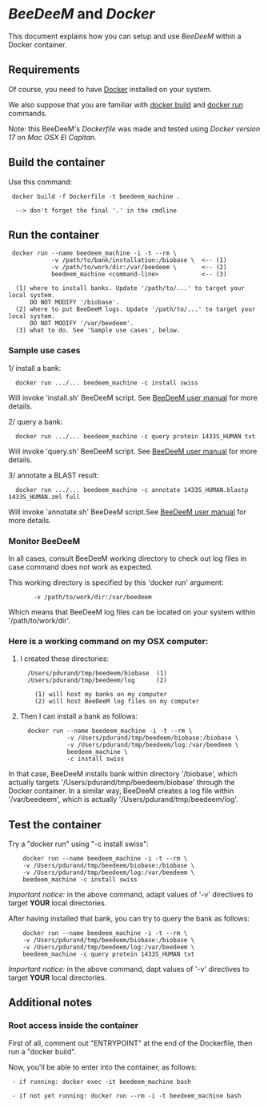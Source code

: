 # *BeeDeeM* and *Docker*

This document explains how you can setup and use *BeeDeeM* within a Docker container.

## Requirements

Of course, you need to have [Docker](https://docs.docker.com/engine/installation/) installed on your system. 

We also suppose that you are familiar with [docker build](https://docs.docker.com/engine/reference/commandline/build/) and [docker run](https://docs.docker.com/engine/reference/commandline/run/) commands.

Note: this BeeDeeM's *Dockerfile* was made and tested using *Docker version 17* on *Mac OSX El Capitan*. 

## Build the container

Use this command: 
  
     docker build -f Dockerfile -t beedeem_machine .

      --> don't forget the final '.' in the cmdline

## Run the container

     docker run --name beedeem_machine -i -t --rm \
                -v /path/to/bank/installation:/biobase \  <-- (1)
                -v /path/to/work/dir:/var/beedeem \       <-- (2)
                beedeem_machine <command-line>            <-- (3)
      
      (1) where to install banks. Update '/path/to/...' to target your local system. 
          DO NOT MODIFY '/biobase'.
      (2) where to put BeeDeeM logs. Update '/path/to/...' to target your local system. 
          DO NOT MODIFY '/var/beedeem'.
      (3) what to do. See 'Sample use cases', below.


### Sample use cases
 
1/ install a bank:
 
      docker run .../... beedeem_machine -c install swiss
 
Will invoke 'install.sh' BeeDeeM script. See [BeeDeeM user manual](https://pgdurand.gitbooks.io/beedeem/test_install.html\#install-a-bank) for more details. 

2/ query a bank: 
 
      docker run .../... beedeem_machine -c query protein 1433S_HUMAN txt
 
Will invoke 'query.sh' BeeDeeM script. See [BeeDeeM user manual](https://pgdurand.gitbooks.io/beedeem/test_install.html\#query-the-beedeem-bank-repository) for more details. 

3/ annotate a BLAST result: 
 
      docker run .../... beedeem_machine -c annotate 1433S_HUMAN.blastp 1433S_HUMAN.zml full
 
Will invoke 'annotate.sh' BeeDeeM script.See [BeeDeeM user manual](https://pgdurand.gitbooks.io/beedeem/test_install.html\#run-a-blast-search) for more details. 

### Monitor BeeDeeM
   
In all cases, consult BeeDeeM working directory to check out log files in case command does not work as expected.
 
This working directory is specified by this 'docker run' argument:

           -v /path/to/work/dir:/var/beedeem

Which means that BeeDeeM log files can be located on your system within '/path/to/work/dir'.

### Here is a working command on my OSX computer:

1. I created these directories:

         /Users/pdurand/tmp/beedeem/biobase  (1)
         /Users/pdurand/tmp/beedeem/log      (2)

           (1) will host my banks on my computer
           (2) will host BeeDeeM log files on my computer

2. Then I can install a bank as follows:

         docker run --name beedeem_machine -i -t --rm \
                    -v /Users/pdurand/tmp/beedeem/biobase:/biobase \
                    -v /Users/pdurand/tmp/beedeem/log:/var/beedeem \
                    beedeem_machine \
                    -c install swiss

In that case, BeeDeeM installs bank within directory '/biobase', which actually targets '/Users/pdurand/tmp/beedeem/biobase' through the Docker container. In a similar way, BeeDeeM creates a log file within '/var/beedeem', which is actually '/Users/pdurand/tmp/beedeem/log'.

## Test the container

Try a "docker run" using "-c install swiss":

        docker run --name beedeem_machine -i -t --rm \
        -v /Users/pdurand/tmp/beedeem/biobase:/biobase \
        -v /Users/pdurand/tmp/beedeem/log:/var/beedeem \
        beedeem_machine -c install swiss

*Important notice:* in the above command, adapt values of '-v' directives to target **YOUR** local directories.

After having installed that bank, you can try to query the bank as follows:

        docker run --name beedeem_machine -i -t --rm \
        -v /Users/pdurand/tmp/beedeem/biobase:/biobase \
        -v /Users/pdurand/tmp/beedeem/log:/var/beedeem \
        beedeem_machine -c query protein 1433S_HUMAN txt

*Important notice:* in the above command, dapt values of '-v' directives to target **YOUR** local directories.

## Additional notes
 
### Root access inside the container

First of all, comment out "ENTRYPOINT" at the end of the Dockerfile, then run a "docker build". 

Now, you'll be able to enter into the container, as follows:

     - if running: docker exec -it beedeem_machine bash

     - if not yet running: docker run --rm -i -t beedeem_machine bash
